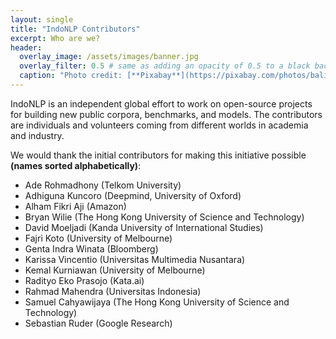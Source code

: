 ```yaml
---
layout: single
title: "IndoNLP Contributors"
excerpt: Who are we?
header:
  overlay_image: /assets/images/banner.jpg
  overlay_filter: 0.5 # same as adding an opacity of 0.5 to a black background
  caption: "Photo credit: [**Pixabay**](https://pixabay.com/photos/bali-nature-mountain-pond-volcano-1674192/)"
---
```


IndoNLP is an independent global effort to work on open-source projects for building new public corpora, benchmarks, and models. The contributors are individuals and volunteers coming from different worlds in academia and industry. 

We would thank the initial contributors for making this initiative possible **(names sorted alphabetically)**:
- Ade Rohmadhony (Telkom University)
- Adhiguna Kuncoro (Deepmind, University of Oxford)
- Alham Fikri Aji (Amazon)
- Bryan Wilie (The Hong Kong University of Science and Technology)
- David Moeljadi (Kanda University of International Studies)
- Fajri Koto (University of Melbourne)
- Genta Indra Winata (Bloomberg)
- Karissa Vincentio (Universitas Multimedia Nusantara)
- Kemal Kurniawan (University of Melbourne)
- Radityo Eko Prasojo (Kata.ai)
- Rahmad Mahendra (Universitas Indonesia)
- Samuel Cahyawijaya (The Hong Kong University of Science and Technology)
- Sebastian Ruder (Google Research)